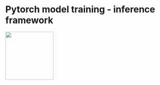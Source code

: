 # Pytorch model training - inference framework

<img src="https://user-images.githubusercontent.com/105294556/228074091-a9073d10-b579-4568-a2ae-7a09eee84c63.svg" width="150" height="150">
